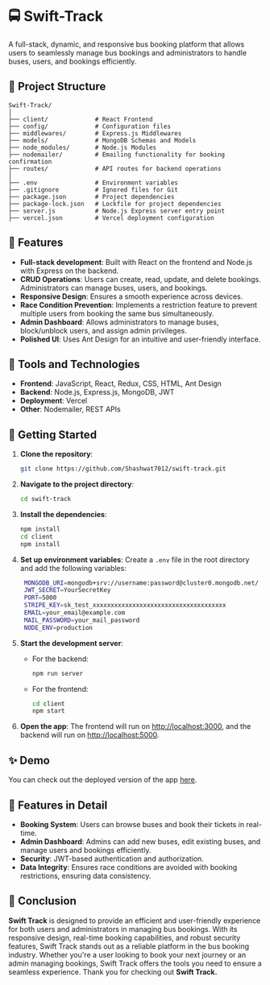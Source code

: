 
# 🚍 Swift-Track

A full-stack, dynamic, and responsive bus booking platform that allows users to seamlessly manage bus bookings and administrators to handle buses, users, and bookings efficiently.

## 📂 Project Structure

```
Swift-Track/
│
├── client/             # React Frontend
├── config/             # Configuration files
├── middlewares/        # Express.js Middlewares
├── models/             # MongoDB Schemas and Models
├── node_modules/       # Node.js Modules
├── nodemailer/         # Emailing functionality for booking confirmation
├── routes/             # API routes for backend operations
│
├── .env                # Environment variables
├── .gitignore          # Ignored files for Git
├── package.json        # Project dependencies
├── package-lock.json   # Lockfile for project dependencies
├── server.js           # Node.js Express server entry point
├── vercel.json         # Vercel deployment configuration
```

## 🌟 Features

- **Full-stack development**: Built with React on the frontend and Node.js with Express on the backend.
- **CRUD Operations**: Users can create, read, update, and delete bookings. Administrators can manage buses, users, and bookings.
- **Responsive Design**: Ensures a smooth experience across devices.
- **Race Condition Prevention**: Implements a restriction feature to prevent multiple users from booking the same bus simultaneously.
- **Admin Dashboard**: Allows administrators to manage buses, block/unblock users, and assign admin privileges.
- **Polished UI**: Uses Ant Design for an intuitive and user-friendly interface.
  
## 🔧 Tools and Technologies

- **Frontend**: JavaScript, React, Redux, CSS, HTML, Ant Design
- **Backend**: Node.js, Express.js, MongoDB, JWT
- **Deployment**: Vercel
- **Other**: Nodemailer, REST APIs

## 🚀 Getting Started

1. **Clone the repository**:
   ```bash
   git clone https://github.com/Shashwat7012/swift-track.git
   ```
   
2. **Navigate to the project directory**:
   ```bash
   cd swift-track
   ```

3. **Install the dependencies**:
   ```bash
   npm install
   cd client
   npm install
   ```

4. **Set up environment variables**:
   Create a `.env` file in the root directory and add the following variables:
   ```bash
    MONGODB_URI=mongodb+srv://username:password@cluster0.mongodb.net/
    JWT_SECRET=YourSecretKey
    PORT=5000
    STRIPE_KEY=sk_test_xxxxxxxxxxxxxxxxxxxxxxxxxxxxxxxxxxxxx
    EMAIL=your_email@example.com
    MAIL_PASSWORD=your_mail_password
    NODE_ENV=production
   ```

5. **Start the development server**:
   - For the backend:
     ```bash
     npm run server
     ```
   - For the frontend:
     ```bash
     cd client
     npm start
     ```

6. **Open the app**:
   The frontend will run on [http://localhost:3000](http://localhost:3000), and the backend will run on [http://localhost:5000](http://localhost:5000).

## ✨ Demo

You can check out the deployed version of the app [here](https://swift-track-taupe.vercel.app/).

## 📑 Features in Detail

- **Booking System**: Users can browse buses and book their tickets in real-time.
- **Admin Dashboard**: Admins can add new buses, edit existing buses, and manage users and bookings efficiently.
- **Security**: JWT-based authentication and authorization.
- **Data Integrity**: Ensures race conditions are avoided with booking restrictions, ensuring data consistency.


## 📝 Conclusion
**Swift Track** is designed to provide an efficient and user-friendly experience for both users and administrators in managing bus bookings. With its responsive design, real-time booking capabilities, and robust security features, Swift Track stands out as a reliable platform in the bus booking industry. Whether you're a user looking to book your next journey or an admin managing bookings, Swift Track offers the tools you need to ensure a seamless experience. Thank you for checking out **Swift Track.**
